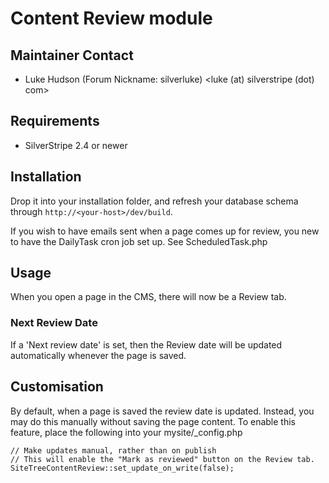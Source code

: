 # Content Review module

## Maintainer Contact
* Luke Hudson (Forum Nickname: silverluke)
  <luke (at) silverstripe (dot) com>

## Requirements
 * SilverStripe 2.4 or newer


## Installation

Drop it into your installation folder, and refresh your database schema
through `http://<your-host>/dev/build`.

If you wish to have emails sent when a page comes up for review, you
new to have the DailyTask cron job set up. See ScheduledTask.php

## Usage

When you open a page in the CMS, there will now be a Review tab.

### Next Review Date

If a 'Next review date' is set, then the Review date will be updated automatically whenever the page is saved.

## Customisation

By default, when a page is saved the review date is updated.
Instead, you may do this manually without saving the page content.
To enable this feature, place the following into your mysite/_config.php


    // Make updates manual, rather than on publish
    // This will enable the "Mark as reviewed" button on the Review tab.
    SiteTreeContentReview::set_update_on_write(false);

